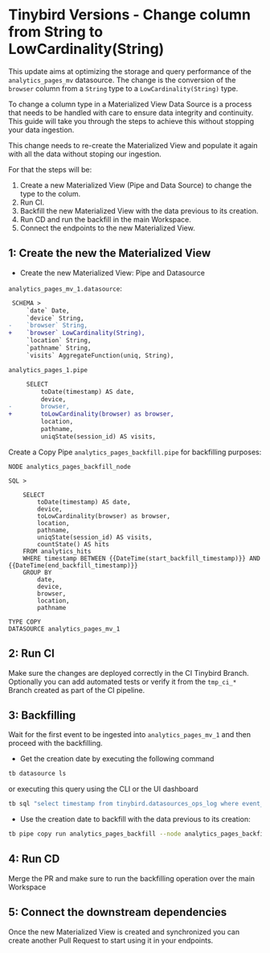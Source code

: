 # Tinybird Versions - Change column from String to LowCardinality(String)

This update aims at optimizing the storage and query performance of the `analytics_pages_mv` datasource. The change is the conversion of the `browser` column from a `String` type to a `LowCardinality(String)` type. 

To change a column type in a Materialized View Data Source is a process that needs to be handled with care to ensure data integrity and continuity. This guide will take you through the steps to achieve this without stopping your data ingestion.

This change needs to re-create the Materialized View and populate it again with all the data without stoping our ingestion.

For that the steps will be:

1. Create a new Materialized View (Pipe and Data Source) to change the type to the colum.
2. Run CI.
3. Backfill the new Materialized View with the data previous to its creation.
4. Run CD and run the backfill in the main Workspace.
5. Connect the endpoints to the new Materialized View.

## 1: Create the new the Materialized View

- Create the new Materialized View: Pipe and Datasource

`analytics_pages_mv_1.datasource`:
```diff
 SCHEMA >
     `date` Date,
     `device` String,
-    `browser` String,
+    `browser` LowCardinality(String),
     `location` String,
     `pathname` String,
     `visits` AggregateFunction(uniq, String),
```

`analytics_pages_1.pipe`
```diff
     SELECT
         toDate(timestamp) AS date,
         device,
-        browser,
+        toLowCardinality(browser) as browser,
         location,
         pathname,
         uniqState(session_id) AS visits,
```

Create a Copy Pipe `analytics_pages_backfill.pipe` for backfilling purposes:

```
NODE analytics_pages_backfill_node

SQL >

    SELECT
        toDate(timestamp) AS date,
        device,
        toLowCardinality(browser) as browser,        
        location,
        pathname,
        uniqState(session_id) AS visits,
        countState() AS hits
    FROM analytics_hits
    WHERE timestamp BETWEEN {{DateTime(start_backfill_timestamp)}} AND {{DateTime(end_backfill_timestamp)}}
    GROUP BY
        date,
        device,
        browser,
        location,
        pathname

TYPE COPY
DATASOURCE analytics_pages_mv_1
```

## 2: Run CI

Make sure the changes are deployed correctly in the CI Tinybird Branch. Optionally you can add automated tests or verify it from the `tmp_ci_*` Branch created as part of the CI pipeline.

## 3: Backfilling 

Wait for the first event to be ingested into `analytics_pages_mv_1` and then proceed with the backfilling.

- Get the creation date by executing the following command
```sh
tb datasource ls
```
or executing this query using the CLI or the UI dashboard

```sh
tb sql "select timestamp from tinybird.datasources_ops_log where event_type = 'create' and datasource_name = 'analytics_pages_mv_1' order by timestamp desc limit 1"
```

- Use the creation date to backfill with the data previous to its creation:
```sh
tb pipe copy run analytics_pages_backfill --node analytics_pages_backfill_node --param start_backfill_timestamp='2024-01-01 00:00:00' --param end_backfill_timestamp='$CREATED_AT' --wait --yes
```

## 4: Run CD

Merge the PR and make sure to run the backfilling operation over the main Workspace

## 5: Connect the downstream dependencies

Once the new Materialized View is created and synchronized you can create another Pull Request to start using it in your endpoints.
